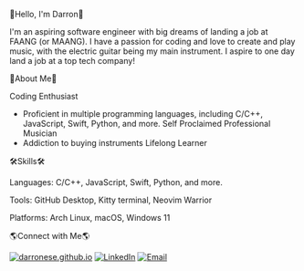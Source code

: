 👋Hello, I'm Darron👋

I'm an aspiring software engineer with big dreams of landing a job at FAANG (or MAANG). I have a passion for coding and love to create and play music, with the electric guitar being my main instrument. I aspire to one day land a job at a top tech company!

🎸About Me🎸

Coding Enthusiast
  - Proficient in multiple programming languages, including C/C++, JavaScript, Swift, Python, and more.
Self Proclaimed Professional Musician
  - Addiction to buying instruments
Lifelong Learner

🛠️Skills🛠️

Languages: C/C++, JavaScript, Swift, Python, and more.

Tools: GitHub Desktop, Kitty terminal, Neovim Warrior

Platforms: Arch Linux, macOS, Windows 11

🌎Connect with Me🌎

[![darronese.github.io](https://img.shields.io/badge/Website-Visit-blue?style=for-the-badge&logo=github)](https://darronese.github.io)
[![LinkedIn](https://img.shields.io/badge/LinkedIn-Profile-blue?style=for-the-badge&logo=linkedin)](https://www.linkedin.com/in/darronese/)
[![Email](https://img.shields.io/badge/Email-Reveal-green?style=for-the-badge&logo=gmail)](mailto:your-email@example.com)
